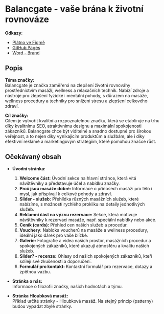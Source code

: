 # Balancgate - vaše brána k životní rovnováze

**Odkazy:**
- [Plátno ve Figmě](https://www.figma.com/design/XzURy8VPKYpPw7Nvizl29h/%C4%8Cerm%C3%A1kBohuslav?node-id=182-15&t=KhkWwVRr1tCxZYzG-1)
- [GitHub Pages](#)
- [Word - Brand](https://pslib.sharepoint.com/:w:/s/P2AMME2024sk.1/EfunV8iC8TZHgIs_0g-U0u8Bumrv1k7fsV50db7xO-U7wQ?e=B7ZfZy)

## Popis

**Téma značky:**  
Balancgate je značka zaměřená na zlepšení životní rovnováhy prostřednictvím masáží, wellness a relaxačních technik. Nabízí zdroje a nástroje pro zlepšení fyzické i mentální pohody, s důrazem na masáže, wellness procedury a techniky pro snížení stresu a zlepšení celkového zdraví.

**Cíl značky:**  
Cílem je vytvořit kvalitní a rozpoznatelnou značku, která se etablíruje na trhu díky kvalitnímu SEO, atraktivnímu designu a maximální spokojenosti zákazníků. Balancgate chce být viditelné a snadno dostupné pro širokou veřejnost, a to nejen díky vynikajícím produktům a službám, ale i díky efektivní reklamě a marketingovým strategiím, které pomohou značce růst.

## Očekávaný obsah

- **Úvodní stránka:**  
  1. **Welcome část:** Úvodní sekce na hlavní stránce, která vítá návštěvníky a představuje účel a nabídku značky.  
  2. **Proč jsou masáže dobré:** Informace o přínosech masáží pro tělo i mysl, jak přispívají k celkové pohody a zdraví.  
  3. **Slider - služeb:** Přehlídka různých masážních služeb, které nabízíme, s možností rychlého prokliku na detaily jednotlivých služeb.
  4. **Reklamní část na výzvu rezervace:** Sekce, která motivuje návštěvníky k rezervaci masáže, např. speciální nabídky nebo akce.
  5. **Ceník (cards):** Přehled cen našich služeb a procedur.
  6. **Vouchery:** Nabídka voucherů na masáže a wellness procedury, ideální jako dárek pro vaše blízké.  
  7. **Galerie:** Fotografie a videa našich prostor, masážních procedur a spokojených zákazníků, které ukazují atmosféru a kvalitu našich služeb.  
  8. **Slider? - recenze:** Ohlasy od našich spokojených zákazníků, kteří sdílejí své zkušenosti a doporučení.  
  9. **Formulář pro kontakt:** Kontaktní formulář pro rezervace, dotazy a zpětnou vazbu.  

- **Stránka o nás:**  
  Informace o filozofii značky, našich hodnotách a týmu.

- **Stránka Hloubková masáž:**  
  Příklad určité stránky - Hloubková masáž. Na stejný princip (patterny) budou vypadat zbylé stránky.